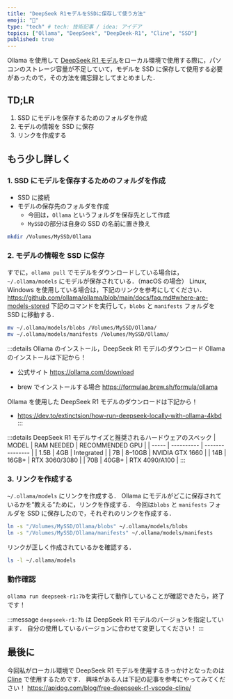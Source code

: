```yaml
---
title: "DeepSeek R1モデルをSSDに保存して使う方法"
emoji: "🐳"
type: "tech" # tech: 技術記事 / idea: アイデア
topics: ["Ollama", "DeepSeek", "DeepDeek-R1", "Cline", "SSD"]
published: true
---
```


Ollama を使用して [DeepSeek R1 モデル](https://ollama.com/library/deepseek-r1)をローカル環境で使用する際に，パソコンのストレージ容量が不足していて，モデルを SSD に保存して使用する必要があったので，その方法を備忘録としてまとめました．

## TD;LR

1. SSD にモデルを保存するためのフォルダを作成
2. モデルの情報を SSD に保存
3. リンクを作成する

## もう少し詳しく

### 1. SSD にモデルを保存するためのフォルダを作成

- SSD に接続
- モデルの保存先のフォルダを作成
  - 今回は，`Ollama` というフォルダを保存先として作成
  - `MySSD`の部分は自身の SSD の名前に置き換え

```bash
mkdir /Volumes/MySSD/Ollama
```

### 2. モデルの情報を SSD に保存

すでに，`ollama pull` でモデルをダウンロードしている場合は，`~/.ollama/models` にモデルが保存されている．（macOS の場合）
Linux, Windows を使用している場合は，下記のリンクを参考にしてください．
https://github.com/ollama/ollama/blob/main/docs/faq.md#where-are-models-stored
下記のコマンドを実行して，`blobs` と `manifests` フォルダを SSD に移動する．

```bash
mv ~/.ollama/models/blobs /Volumes/MySSD/Ollama/
mv ~/.ollama/models/manifests /Volumes/MySSD/Ollama/
```

:::details Ollama のインストール，DeepSeek R1 モデルのダウンロード
Ollama のインストールは下記から！

- 公式サイト
  https://ollama.com/download

- brew でインストールする場合
  https://formulae.brew.sh/formula/ollama

Ollama を使用した DeepSeek R1 モデルのダウンロードは下記から！

- https://dev.to/extinctsion/how-run-deepseek-locally-with-ollama-4kbd
  :::

:::details DeepSeek R1 モデルサイズと推奨されるハードウェアのスペック
| MODEL | RAM NEEDED | RECOMMENDED GPU |
| ----- | ---------- | --------------- |
| 1.5B | 4GB | Integrated |
| 7B | 8–10GB | NVIDIA GTX 1660 |
| 14B | 16GB+ | RTX 3060/3080 |
| 70B | 40GB+ | RTX 4090/A100 |
:::

### 3. リンクを作成する

`~/.ollama/models` にリンクを作成する．
Ollama にモデルがどこに保存されているかを”教える”ために，リンクを作成する．
今回は`blobs` と `manifests` フォルダを SSD に保存したので，それぞれのリンクを作成する．

```bash
ln -s "/Volumes/MySSD/Ollama/blobs" ~/.ollama/models/blobs
ln -s "/Volumes/MySSD/Ollama/manifests" ~/.ollama/models/manifests
```

リンクが正しく作成されているかを確認する．

```bash
ls -l ~/.ollama/models
```

### 動作確認

`ollama run deepseek-r1:7b`を実行して動作していることが確認できたら，終了です！

:::message
`deepseek-r1:7b` は DeepSeek R1 モデルのバージョンを指定しています．
自分の使用しているバージョンに合わせて変更してください！
:::

## 最後に

今回私がローカル環境で DeepSeek R1 モデルを使用するきっかけとなったのは [Cline](https://cline.bot/) で使用するためです．
興味がある人は下記の記事を参考にやってみてください！
https://apidog.com/blog/free-deepseek-r1-vscode-cline/
